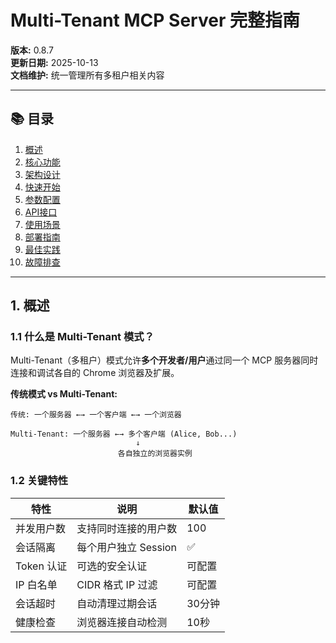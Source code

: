 # Multi-Tenant MCP Server 完整指南

**版本:** 0.8.7  
**更新日期:** 2025-10-13  
**文档维护:** 统一管理所有多租户相关内容

---

## 📚 目录

1. [概述](#1-概述)
2. [核心功能](#2-核心功能)
3. [架构设计](#3-架构设计)
4. [快速开始](#4-快速开始)
5. [参数配置](#5-参数配置)
6. [API接口](#6-api接口)
7. [使用场景](#7-使用场景)
8. [部署指南](#8-部署指南)
9. [最佳实践](#9-最佳实践)
10. [故障排查](#10-故障排查)

---

## 1. 概述

### 1.1 什么是 Multi-Tenant 模式？

Multi-Tenant（多租户）模式允许**多个开发者/用户**通过同一个 MCP 服务器同时连接和调试各自的 Chrome 浏览器及扩展。

**传统模式 vs Multi-Tenant:**
```
传统: 一个服务器 ←→ 一个客户端 ←→ 一个浏览器

Multi-Tenant: 一个服务器 ←→ 多个客户端 (Alice, Bob...)
                            ↓
                        各自独立的浏览器实例
```

### 1.2 关键特性

| 特性 | 说明 | 默认值 |
|------|------|--------|
| 并发用户数 | 支持同时连接的用户数 | 100 |
| 会话隔离 | 每个用户独立 Session | ✅ |
| Token 认证 | 可选的安全认证 | 可配置 |
| IP 白名单 | CIDR 格式 IP 过滤 | 可配置 |
| 会话超时 | 自动清理过期会话 | 30分钟 |
| 健康检查 | 浏览器连接自动检测 | 10秒 |

